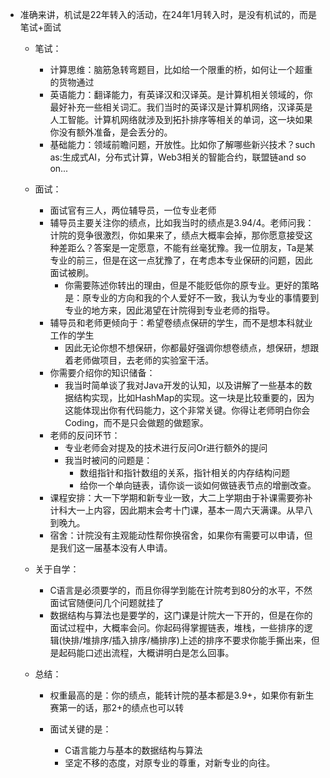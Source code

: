 - 准确来讲，机试是22年转入的活动，在24年1月转入时，是没有机试的，而是笔试+面试

  - 笔试：

    - 计算思维：脑筋急转弯题目，比如给一个限重的桥，如何让一个超重的货物通过
    - 英语能力：翻译能力，有英译汉和汉译英。是计算机相关领域的，你最好补充一些相关词汇。我们当时的英译汉是计算机网络，汉译英是人工智能。计算机网络就涉及到拓扑排序等相关的单词，这一块如果你没有额外准备，是会丢分的。
    - 基础能力：领域前瞻问题，开放性。比如你了解哪些新兴技术？such as:生成式AI，分布式计算，Web3相关的智能合约，联盟链and so on...

  - 面试：

    - 面试官有三人，两位辅导员，一位专业老师
    - 辅导员主要关注你的绩点，比如我当时的绩点是3.94/4。老师问我：计院的竞争很激烈，你如果来了，绩点大概率会掉，那你愿意接受这种差距么？答案是一定愿意，不能有丝毫犹豫。我一位朋友，Ta是某专业的前三，但是在这一点犹豫了，在考虑本专业保研的问题，因此面试被刷。
      - 你需要陈述你转出的理由，但是不能贬低你的原专业。更好的策略是：原专业的方向和我的个人爱好不一致，我认为专业的事情要到专业的地方来，因此渴望在计院得到专业老师的指导。
    - 辅导员和老师更倾向于：希望卷绩点保研的学生，而不是想本科就业工作的学生
      - 因此无论你想不想保研，你都最好强调你想卷绩点，想保研，想跟着老师做项目，去老师的实验室干活。
    - 你需要介绍你的知识储备：
      - 我当时简单谈了我对Java开发的认知，以及讲解了一些基本的数据结构实现，比如HashMap的实现。这一块是比较重要的，因为这能体现出你有代码能力，这个非常关键。你得让老师明白你会Coding，而不是只会做题的做题家。
    - 老师的反问环节：
      - 专业老师会对提及的技术进行反问Or进行额外的提问
      - 我当时被问的问题是：
        - 数组指针和指针数组的关系，指针相关的内存结构问题
        - 给你一个单向链表，请你谈一谈如何做链表节点的增删改查。
    - 课程安排：大一下学期和新专业一致，大二上学期由于补课需要弥补计科大一上内容，因此期末会考十门课，基本一周六天满课。从早八到晚九。
    - 宿舍：计院没有主观能动性帮你换宿舍，如果你有需要可以申请，但是我们这一届基本没有人申请。

  - 关于自学：

    - C语言是必须要学的，而且你得学到能在计院考到80分的水平，不然面试官随便问几个问题就挂了
    - 数据结构与算法也是要学的，这门课是计院大一下开的，但是在你的面试过程中，大概率会问。你起码得掌握链表，堆栈，一些排序的逻辑(快排/堆排序/插入排序/桶排序)上述的排序不要求你能手撕出来，但是起码能口述出流程，大概讲明白是怎么回事。

  - 总结：

    - 权重最高的是：你的绩点，能转计院的基本都是3.9+，如果你有新生赛第一的话，那2+的绩点也可以转

    - 面试关键的是：

      - C语言能力与基本的数据结构与算法
      - 坚定不移的态度，对原专业的尊重，对新专业的向往。

      